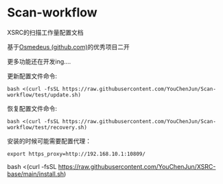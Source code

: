 # Scan-workflow
 XSRC的扫描工作量配置文档

基于[Osmedeus (github.com)](https://github.com/osmedeus)的优秀项目二开

更多功能还在开发ing....

更新配置文件命令:

```shell
bash <(curl -fsSL https://raw.githubusercontent.com/YouChenJun/Scan-workflow/test/update.sh)
```
恢复配置文件命令:

```shell
bash <(curl -fsSL https://raw.githubusercontent.com/YouChenJun/Scan-workflow/test/recovery.sh)
```
安装的时候可能需要配置代理：

```
export https_proxy=http://192.168.10.1:10809/
```

bash <(curl -fsSL https://raw.githubusercontent.com/YouChenJun/XSRC-base/main/install.sh)
